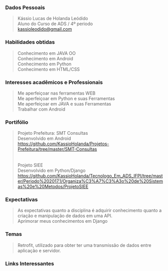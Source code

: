 
### Dados Pessoais <br/> 
> Kássio Lucas de Holanda Leódido <br/>
> Aluno do Curso de ADS / 4º periodo <br/>
> kassioleodido@gmail.com <br/>

### Habilidades obtidas <br/>
> Conhecimento em JAVA OO <br/>
> Conhecimento em Android <br/>
> Conhecimento em Python <br/>
> Conhecimento em HTML/CSS <br/>

### Interesses acadêmicos e Professionais <br/>
> Me aperfeiçoar nas ferramentas WEB <br/>
> Me aperfeiçoar em Python e suas Ferramentas <br/>
> Me aperfeiçoar em JAVA e suas Ferramentas <br/>
> Trabalhar com Android <br/>

### Portifólio
> Projeto Prefeitura: SMT Consultas <br/>
> Desenvolvido em Android<br/>
> https://github.com/KassioHolanda/Projetos-Prefeitura/tree/master/SMT-Consultas <br/><br/><br/>
> Projeto SIEE <br/>
> Desenvolvido em Python/Django <br/>
> https://github.com/KassioHolanda/Tecnologo_Em_ADS_IFPI/tree/master/Periodo%202017.1/Organiza%C3%A7%C3%A3o%20de%20Sistemas%20e%20Metodos/ProjetoSIEE

### Expectativas
> As expectativas quanto a disciplina é adquirir conhecimento quanto a criação e manipulação de dados em uma API.<br/>
> Aprimorar meus conhecimentos em Django

### Temas 
> Retrofit, utilizado para obter ter uma transmissão de dados entre aplicação e servidor.<br/>

### Links Interessantes

